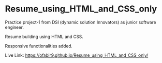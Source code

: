 # Resume_using_HTML_and_CSS_only

Practice project-1 from DSI (dynamic solution Innovators) as junior software engineer.

Resume building using HTML and CSS.

Responsive functionalities added.

Live Link: https://ofabir9.github.io/Resume_using_HTML_and_CSS_only/

